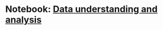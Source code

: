 # Notebook: [Data understanding and analysis](https://www.kaggle.com/isaienkov/shopee-data-understanding-and-analysis)

